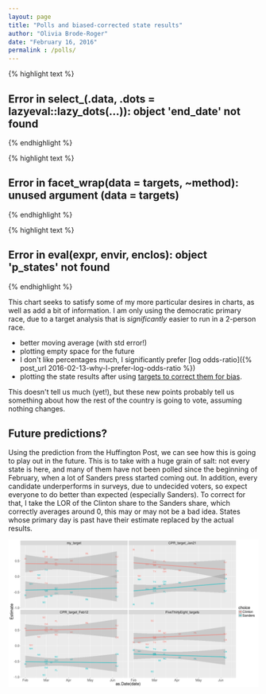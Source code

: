 ```yaml
---
layout: page
title: "Polls and biased-corrected state results"
author: "Olivia Brode-Roger"
date: "February 16, 2016"
permalink : /polls/
---
```





{% highlight text %}
## Error in select_(.data, .dots = lazyeval::lazy_dots(...)): object 'end_date' not found
{% endhighlight %}



{% highlight text %}
## Error in facet_wrap(data = targets, ~method): unused argument (data = targets)
{% endhighlight %}



{% highlight text %}
## Error in eval(expr, envir, enclos): object 'p_states' not found
{% endhighlight %}

This chart seeks to satisfy some of my more particular desires in charts, as well as add a bit of information.
I am only using the democratic primary race, due to a target analysis that is *significantly* easier to run in a 2-person race.

- better moving average (with std error!)
- plotting empty space for the future
- I don't like percentages much, I significantly prefer [log odds-ratio]({% post_url 2016-02-13-why-I-prefer-log-odds-ratio %})
- plotting the state results after using [targets to correct them for bias]({site_url}/targets).

This doesn't tell us much (yet!), but these new points probably tell us something about how the rest of the country is going to vote, assuming nothing changes.

Future predictions?
---

Using the prediction from the Huffington Post, we can see how this is going to play out in the future.
This is to take with a huge grain of salt: not every state is here, and many of them have not been polled since the beginning of February, when a lot of Sanders press started coming out.
In addition, every candidate underperforms in surveys, due to undecided voters, so expect everyone to do better than expected (especially Sanders).
To correct for that, I take the LOR of the Clinton share to the Sanders share, which correctly averages around 0, this may or may not be a bad idea.
States whose primary day is past have their estimate replaced by the actual results.

![center](/../figs/polls/unnamed-chunk-2-1.png)
